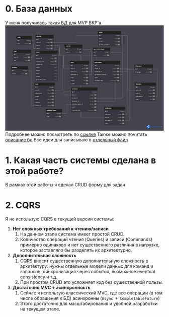 # 0. База данных
У меня получилась такая БД для MVP ВКР'а
![База данных](./draft/assets/diagrams/db.png)
Подробнее можно посмотреть по [ссылке](https://dbdiagram.io/d/DIP-67b0b7ec263d6cf9a044f2dc) 
Также можно почитать [описание бд](./draft/datamodel/model.md)
Все идеи для записываю в [отдельный файл](./draft/ideas.md)

# 1. Какая часть системы сделана в этой работе?
В рамках этой работы я сделал CRUD форму для задач

# 2. CQRS 
Я не использую CQRS в текущей версии системы:
1. **Нет сложных требований к чтению/записи**
   1. На данном этапе система имеет простой CRUD.
   2. Количество операций чтения (Queries) и записи (Commands) примерно одинаково и нет существенного различия в нагрузке,
   которое заставляло бы разделять их архитектурно.
2. **Дополнительная сложность**
   1. CQRS вносит существенную дополнительную сложность в архитектуру: нужны отдельные модели данных для команд и запросов,
   синхронизация через события, возможное eventual consistency и т.д.
   2. При простом CRUD это усложняет код без существенной пользы.
3. **Достаточно MVC + асинхронность**
   1. Сейчас я использую классический MVC, где все операции (в том числе обращения к БД) асинхронны (`Async + CompletableFuture`)
   2. Этого достаточно для масштабирования и удобной разработки на текущем этапе.
